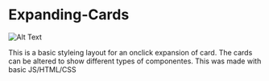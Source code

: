 # Expanding-Cards

![Alt Text](https://media4.giphy.com/media/CtH2xciEL2EpXkmSQ9/giphy.gif)


This is a basic styleing layout for an onclick expansion of card. The cards can be altered to show different types of componentes. This was made with basic JS/HTML/CSS
